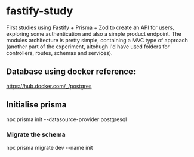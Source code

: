 # fastify-study

First studies using Fastify + Prisma + Zod to create an API for users, exploring some authentication and also a simple product endpoint.
The modules architecture is pretty simple, containing a MVC type of approach (another part of the experiment, altohugh I'd have used folders for controllers, routes, schemas and services).

## Database using docker reference:

https://hub.docker.com/_/postgres

## Initialise prisma

npx prisma init --datasource-provider postgresql

### Migrate the schema

npx prisma migrate dev --name init
